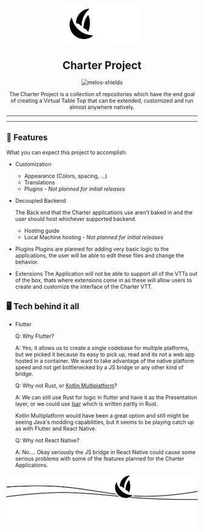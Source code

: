 <p align="center">
    <img src="https://raw.githubusercontent.com/charter-projects/charter-project/main/assets/logo-light.png#gh-light-mode-only" width="100" alt="project-image">
    <img src="https://raw.githubusercontent.com/charter-projects/charter-project/main/assets/logo-dark.png#gh-dark-mode-only" width="100" alt="project-image">
</p>

<h1 align="center" id="title">Charter Project</h1>

<p align="center">
 <img src="https://img.shields.io/badge/maintained%20with-melos-f700ff.svg" alt="melos-shields">

<!-- Workflow badge -->
<!-- <img src="https://github.com/charter-projects/charter-project/actions/workflows/dart_package.yml/badge.svg" alt="workflow-shields"> -->
</p>

<p id="description" align="center">The Charter Project is a collection of repositories which have the end goal of creating a Virtual Table Top that can be extended, customized and run almost anywhere natively.</p>

---
---

## 🧐 Features

What you can expect this project to accomplish:

- Customization
  - Appearance (Colors, spacing, ...)
  - Translations
  - Plugins - _Not planned for initial releases_
- Decoupled Backend

    The Back end that the Charter applications use aren't baked in and the user should host whichever supported backend.

  - Hosting guide
  - Local Machine hosting - _Not planned for initial releases_

- Plugins
    Plugins are planned for adding very basic logic to the applications, the user will be able to edit these files and change the behavior.

- Extensions
    The Application will not be able to support all of the VTTs out of the box, thats where extensions come in as these will allow users to create and customize the interface of the Charter VTT.

## 🖥️ Tech behind it all

- Flutter

    Q: Why Flutter?

    A: Yes, it allows us to create a single codebase for multiple platforms, but we picked it because its easy to pick up, read and its not a web app hosted in a container. We want to take advantage of the native platform speed and not get bottlenecked by a JS bridge or any other kind of bridge.

    Q: Why not Rust, or [Kotlin Multiplatform](https://kotlinlang.org/docs/multiplatform.html)?

    A: We can still use Rust for logic in flutter and have it as the Presentation layer, or we could use [Isar](https://isar.dev/) which is written partly in Rust.

    Kotlin Multiplatform would have been a great option and still might be seeing Java's modding capabilities, but it seems to be playing catch up as with Flutter and React Native.

    Q: Why not React Native?

    A: No.... Okay seriously the JS bridge in React Native could cause some serious problems with some of the features planned for the Charter Applications.

<p align="center">
    <img src="https://raw.githubusercontent.com/charter-projects/charter-project/main/assets/footer-light.svg#gh-light-mode-only" alt="project-image">
    <img src="https://raw.githubusercontent.com/charter-projects/charter-project/main/assets/footer-dark.svg#gh-dark-mode-only"  alt="project-image">
</p>
